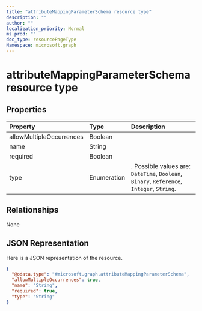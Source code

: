 ```yaml
---
title: "attributeMappingParameterSchema resource type"
description: ""
author: ""
localization_priority: Normal
ms.prod: ""
doc_type: resourcePageType
Namespace: microsoft.graph
---
```



# attributeMappingParameterSchema resource type



## Properties
|Property|Type|Description|
|:---|:---|:---|
|allowMultipleOccurrences|Boolean||
|name|String||
|required|Boolean||
|type|Enumeration|. Possible values are: `DateTime`, `Boolean`, `Binary`, `Reference`, `Integer`, `String`.|

## Relationships
None

## JSON Representation
Here is a JSON representation of the resource.
<!-- {
  "blockType": "resource",
  "@odata.type": "microsoft.graph.attributeMappingParameterSchema"
}
-->
``` json
{
  "@odata.type": "#microsoft.graph.attributeMappingParameterSchema",
  "allowMultipleOccurrences": true,
  "name": "String",
  "required": true,
  "type": "String"
}
```

